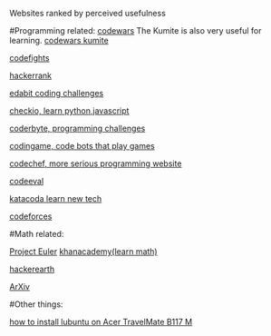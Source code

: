 Websites ranked by perceived usefulness

#Programming related:
[codewars](https://www.codewars.com/)
The Kumite is also very useful for learning.
[codewars kumite](https://www.codewars.com/kumite)


[codefights](https://codefights.com/)


[hackerrank](https://www.hackerrank.com/)


[edabit coding challenges](https://edabit.com/)


[checkio, learn python,javascript ](https://py.checkio.org/)


[coderbyte, programming challenges](https://coderbyte.com)


[codingame, code bots that play games](https://www.codingame.com/start)


[codechef, more serious programming website](https://www.codechef.com/)


[codeeval](https://www.codeeval.com)

[katacoda learn new tech](https://www.katacoda.com/)

[codeforces](http://codeforces.com/)

#Math related:

[Project Euler](https://projecteuler.net/)
[khanacademy(learn math)](https://www.khanacademy.org/)

[hackerearth](https://www.hackerearth.com)

[ArXiv](https://arxiv.org/list/math/new)

#Other things:

[how to install lubuntu on Acer TravelMate B117 M](https://nmilosev.svbtle.com/booting-uefi-usb-stick-on-a-toshiba-laptop-insydeh20-bios)

